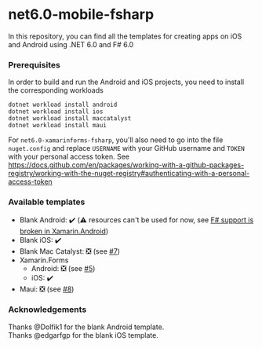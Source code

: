 # net6.0-mobile-fsharp

In this repository, you can find all the templates for creating apps on iOS and Android using .NET 6.0 and F# 6.0

### Prerequisites
In order to build and run the Android and iOS projects, you need to install the corresponding workloads
```
dotnet workload install android
dotnet workload install ios
dotnet workload install maccatalyst
dotnet workload install maui
```

For `net6.0-xamarinforms-fsharp`, you'll also need to go into the file `nuget.config` and replace `USERNAME` with your GitHub username and `TOKEN` with your personal access token.
See https://docs.github.com/en/packages/working-with-a-github-packages-registry/working-with-the-nuget-registry#authenticating-with-a-personal-access-token

### Available templates
- Blank Android: ✔️ (⚠️ resources can't be used for now, see [F# support is broken in Xamarin.Android](https://github.com/dotnet/fsharp/issues/12640#issuecomment-1022158916))
- Blank iOS: ✔️
- Blank Mac Catalyst: ❎ (see [#7](https://github.com/fabulousfx/net6.0-mobile-fsharp/issues/7))
- Xamarin.Forms
  - Android: ❎ (see [#5](https://github.com/fabulousfx/net6.0-mobile-fsharp/issues/5))
  - iOS: ✔️
- Maui: ❎ (see [#8](https://github.com/fabulousfx/net6.0-mobile-fsharp/issues/8))

### Acknowledgements

Thanks @Dolfik1 for the blank Android template.  
Thanks @edgarfgp for the blank iOS template.
